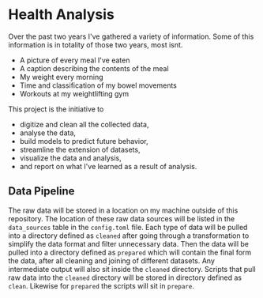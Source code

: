 # Health Analysis

Over the past two years I've gathered a variety of information.  Some of this information is in totality of those two years, most isnt.
* A picture of every meal I've eaten
* A caption describing the contents of the meal
* My weight every morning
* Time and classification of my bowel movements
* Workouts at my weightlifting gym

This project is the initiative to
* digitize and clean all the collected data,
* analyse the data,
* build models to predict future behavior,
* streamline the extension of datasets,
* visualize the data and analysis,
* and report on what I've learned as a result of analysis.

## Data Pipeline

The raw data will be stored in a location on my machine outside of this repository.  The location of these raw data sources will be listed in the `data_sources` table in the `config.toml` file.  Each type of data will be pulled into a directory defined as `cleaned` after going through a transformation to simplify the data format and filter unnecessary data.  Then the data will be pulled into a directory defined as `prepared` which will contain the final form the data, after all cleaning and joining of different datasets.  Any intermediate output will also sit inside the `cleaned` directory.  Scripts that pull raw data into the `cleaned` directory will be stored in directory defined as `clean`.  Likewise for `prepared` the scripts will sit in `prepare`.
